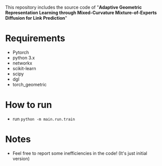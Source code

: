 This repository includes the source code of "**Adaptive Geometric Representation Learning through Mixed-Curvature Mixture-of-Experts Diffusion for Link Prediction**"

# Requirements

* Pytorch 
* python 3.x
* networkx
* scikit-learn
* scipy
* dgl
* torch_geometric

# How to run
* run `python -m main.run.train`

# Notes

* Feel free to report some inefficiencies in the code! (It's just initial version)
